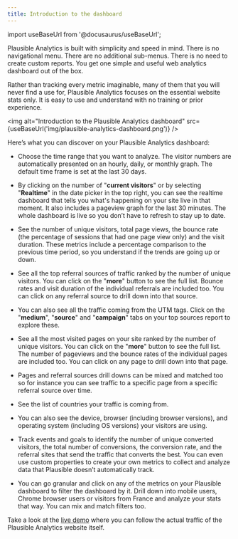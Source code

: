```yaml
---
title: Introduction to the dashboard
--- 
```


import useBaseUrl from '@docusaurus/useBaseUrl';

Plausible Analytics is built with simplicity and speed in mind. There is no navigational menu. There are no additional sub-menus. There is no need to create custom reports. You get one simple and useful web analytics dashboard out of the box.

Rather than tracking every metric imaginable, many of them that you will never find a use for, Plausible Analytics focuses on the essential website stats only. It is easy to use and understand with no training or prior experience.

<img alt="Introduction to the Plausible Analytics dashboard" src={useBaseUrl('img/plausible-analytics-dashboard.png')} />

Here’s what you can discover on your Plausible Analytics dashboard:

* Choose the time range that you want to analyze. The visitor numbers are automatically presented on an hourly, daily, or monthly graph. The default time frame is set at the last 30 days.

* By clicking on the number of "**current visitors**" or by selecting "**Realtime**" in the date picker in the top right, you can see the realtime dashboard that tells you what's happening on your site live in that moment. It also includes a pageview graph for the last 30 minutes. The whole dashboard is live so you don’t have to refresh to stay up to date.

* See the number of unique visitors, total page views, the bounce rate (the percentage of sessions that had one page view only) and the visit duration. These metrics include a percentage comparison to the previous time period, so you understand if the trends are going up or down.

* See all the top referral sources of traffic ranked by the number of unique visitors. You can click on the "**more**" button to see the full list. Bounce rates and visit duration of the individual referrals are included too. You can click on any referral source to drill down into that source.

* You can also see all the traffic coming from the UTM tags. Click on the "**medium**", "**source**" and "**campaign**" tabs on your top sources report to explore these.

* See all the most visited pages on your site ranked by the number of unique visitors. You can click on the "**more**" button to see the full list. The number of pageviews and the bounce rates of the individual pages are included too. You can click on any page to drill down into that page. 

* Pages and referral sources drill downs can be mixed and matched too so for instance you can see traffic to a specific page from a specific referral source over time.

* See the list of countries your traffic is coming from. 

* You can also see the device, browser (including browser versions), and operating system (including OS versions) your visitors are using.

* Track events and goals to identify the number of unique converted visitors, the total number of conversions, the conversion rate, and the referral sites that send the traffic that converts the best. You can even use custom properties to create your own metrics to collect and analyze data that Plausible doesn’t automatically track. 

* You can go granular and click on any of the metrics on your Plausible dashboard to filter the dashboard by it. Drill down into mobile users, Chrome browser users or visitors from France and analyze your stats that way. You can mix and match filters too. 

Take a look at the [live demo](https://plausible.io/plausible.io) where you can follow the actual traffic of the Plausible Analytics website itself.
